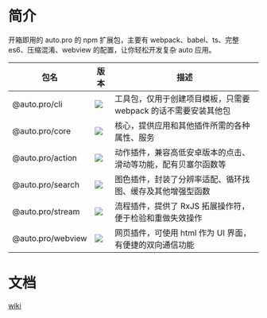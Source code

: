 # 简介

开箱即用的 auto.pro 的 npm 扩展包，主要有 webpack、babel、ts、完整 es6、压缩混淆、webview 的配置，让你轻松开发复杂 auto 应用。

| 包名              | 版本                                                    | 描述                                                            |
| ----------------- | ------------------------------------------------------- | --------------------------------------------------------------- |
| @auto.pro/cli     | ![](https://img.shields.io/npm/v/@auto.pro/cli.svg)     | 工具包，仅用于创建项目模板，只需要 webpack 的话不需要安装其他包 |
| @auto.pro/core    | ![](https://img.shields.io/npm/v/@auto.pro/core.svg)    | 核心，提供应用和其他插件所需的各种属性、服务                    |
| @auto.pro/action  | ![](https://img.shields.io/npm/v/@auto.pro/action.svg)  | 动作插件，兼容高低安卓版本的点击、滑动等功能，配有贝塞尔函数等  |
| @auto.pro/search  | ![](https://img.shields.io/npm/v/@auto.pro/search.svg)  | 图色插件，封装了分辨率适配、循环找图、缓存及其他增强型函数      |
| @auto.pro/stream  | ![](https://img.shields.io/npm/v/@auto.pro/stream.svg)  | 流程插件，提供了 RxJS 拓展操作符，便于检验和重做失效操作        |
| @auto.pro/webview | ![](https://img.shields.io/npm/v/@auto.pro/webview.svg) | 网页插件，可使用 html 作为 UI 界面，有便捷的双向通信功能        |

# 文档
[wiki](https://github.com/molysama/auto.pro/wiki)
